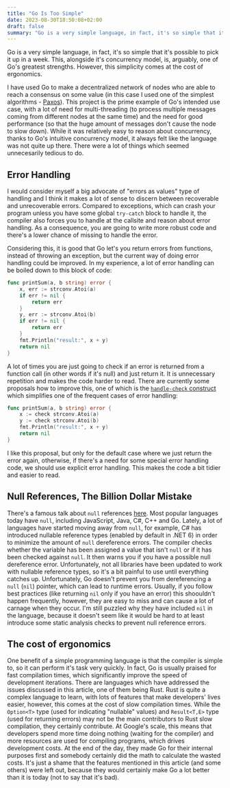 ```yaml
---
title: "Go Is Too Simple"
date: 2023-08-30T18:50:08+02:00
draft: false
summary: "Go is a very simple language, in fact, it's so simple that it's possible to pick it up in a week. This, alongside it's concurrency model, is, arguably, one of Go's greatest strengths. However, this simplicity comes at the cost of ergonomics."
---
```

Go is a very simple language, in fact, it's so simple that it's possible to pick it up in a week. This, alongside it's concurrency model, is, arguably, one of Go's greatest strengths. However, this simplicity comes at the cost of ergonomics.

I have used Go to make a decentralized network of nodes who are able to reach a consensus on some value (in this case I used one of the simplest algorithms - [Paxos](https://en.wikipedia.org/wiki/Paxos_(computer_science))). This project is the prime example of Go's intended use case, with a lot of need for multi-threading (to process multiple messages coming from different nodes at the same time) and the need for good performance (so that the huge amount of messages don't cause the node to slow down). While it was relatively easy to reason about concurrency, thanks to Go's intuitive concurrency model, it always felt like the language was not quite up there. There were a lot of things which seemed unnecesarily tedious to do.

## Error Handling

I would consider myself a big advocate of "errors as values" type of handling and I think it makes a lot of sense to discern between recoverable and unrecoverable errors. Compared to exceptions, which can crash your program unless you have some global `try-catch` block to handle it, the compiler also forces you to handle at the callsite and reason about error handling. As a consequence, you are going to write more robust code and there's a lower chance of missing to handle the error.

Considering this, it is good that Go let's you return errors from functions, instead of throwing an exception, but the current way of doing error handling could be improved. In my experience, a lot of error handling can be boiled down to this block of code:

```go
func printSum(a, b string) error {
	x, err := strconv.Atoi(a)
	if err != nil {
		return err
	}
	y, err := strconv.Atoi(b)
	if err != nil {
		return err
	}
	fmt.Println("result:", x + y)
	return nil
}
```


A lot of times you are just going to check if an error is returned from a function call (in other words if it's null) and just return it. It is unnecessary repetition and makes the code harder to read. There are currently some proposals how to improve this, one of which is the [`handle-check` construct](https://github.com/golang/proposal/blob/master/design/go2draft-error-handling.md) which simplifies one of the frequent cases of error handling:

```go
func printSum(a, b string) error {
	x := check strconv.Atoi(a)
	y := check strconv.Atoi(b)
	fmt.Println("result:", x + y)
	return nil
}
```
I like this proposal, but only for the default case where we just return the error again, otherwise, if there's a need for some special error handling code, we should use explicit error handling. This makes the code a bit tidier and easier to read.

## Null References, The Billion Dollar Mistake

There's a famous talk about `null` references [here](https://www.infoq.com/presentations/Null-References-The-Billion-Dollar-Mistake-Tony-Hoare/). Most popular languages today have `null`, including JavaScript, Java, C#, C++ and Go. Lately, a lot of languages have started moving away from `null`, for example, C# has introduced nullable reference types (enabled by default in .NET 6) in order to minimize the amount of `null` dereference errors. The compiler checks whether the variable has been assigned a value that isn't `null` or if it has been checked against `null`. It then warns you if you have a possible null dereference error. Unfortunately, not all libraries have been updated to work with nullable reference types, so it's a bit painful to use until everything catches up. Unfortunately, Go doesn't prevent you from dereferencing a `null` (`nil`) pointer, which can lead to runtime errors. Usually, if you follow best practices (like returning `nil` only if you have an error) this shoouldn't happen frequently, however, they are easy to miss and can cause a lot of carnage when they occur. I'm still puzzled why they have included `nil` in the language, because it doesn't seem like it would be hard to at least introduce some static analysis checks to prevent null reference errors.

## The cost of ergonomics

One benefit of a simple programming language is that the compiler is simple to, so it can perform it's task very quickly. In fact, Go is usually praised for fast compilation times, which significantly improve the speed of development iterations. There are languages which have addressed the issues discussed in this article, one of them being Rust. Rust is quite a complex language to learn, with lots of features that make developers' lives easier, however, this comes at the cost of slow compilation times. While the `Option<T>` type (used for indicating "nullable" values) and `Result<T,E>` type (used for returning errors) may not be the main contributors to Rust slow compilation, they certainly contribute. At Google's scale, this means that developers spend more time doing nothing (waiting for the compiler) and more resources are used for compiling programs, which drives development costs. At the end of the day, they made Go for their internal purposes first and somebody certainly did the math to calculate the wasted costs. It's just a shame that the features mentioned in this article (and some others) were left out, because they would certainly make Go a lot better than it is today (not to say that it's bad).